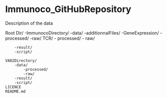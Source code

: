 # Immunoco_GitHubRepository
 
Description of the data

Root Dir/
	-ImmunocoDirectory/
		-data/
			-additionnalFiles/
			-GeneExpression/
				-processed/
				-raw/
			TCR/
				 - processed/
				 - raw/

		-result/
		-script/

	VA02Directory/
		-data/
			-processed/
			-raw/
		-result/
		-script/
	LICENCE
	README.md
